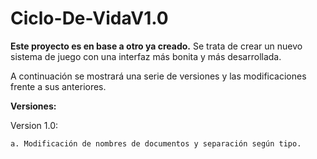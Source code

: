 # Ciclo-De-VidaV1.0

**Este proyecto es en base a otro ya creado.**
Se trata de crear un nuevo sistema de juego con una interfaz más bonita y más desarrollada.


A continuación se mostrará una serie de versiones y las modificaciones frente a sus anteriores.

**Versiones:**

 Version 1.0: 
 
    a. Modificación de nombres de documentos y separación según tipo. 
